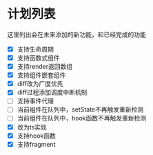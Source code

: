 # 计划列表
这里列出会在未来添加的新功能，和已经完成的功能

- [X] 支持生命周期
- [X] 支持函数式组件
- [X] 支持render返回数组
- [X] 支持组件嵌套组件
- [X] diff改为广度优先
- [X] diff过程添加调度中断机制
- [ ] 支持事件代理
- [ ] 当前组件在队列中，setState不再触发重新检测
- [ ] 当前组件在队列中，hook函数不再触发重新检测
- [X] 改为ts实现
- [X] 支持hook函数
- [X] 支持fragment